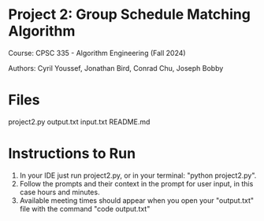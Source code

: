 # Project 2: Group Schedule Matching Algorithm
Course: CPSC 335 - Algorithm Engineering (Fall 2024)

Authors: Cyril Youssef, Jonathan Bird, Conrad Chu, Joseph Bobby

# Files 
project2.py
output.txt
input.txt
README.md

# Instructions to Run 
1. In your IDE just run project2.py, or in your terminal: "python project2.py".
2. Follow the prompts and their context in the prompt for user input, in this case hours and minutes.
3. Available meeting times should appear when you open your "output.txt" file with the command "code output.txt"



